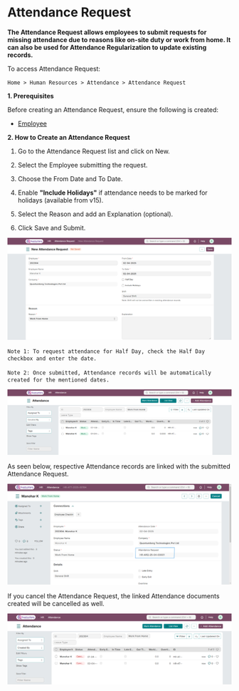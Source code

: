 # Attendance Request

**The Attendance Request allows employees to submit requests for missing attendance due to reasons like on-site duty or work from home. It can also be used for Attendance Regularization to update existing records.**

To access Attendance Request:

    Home > Human Resources > Attendance > Attendance Request

**1. Prerequisites**

Before creating an Attendance Request, ensure the following is created:

* [Employee](../Organization%20Management/Employee.md)

**2. How to Create an Attendance Request**

1. Go to the Attendance Request list and click on New.

2. Select the Employee submitting the request.

3. Choose the From Date and To Date.

4. Enable **"Include Holidays"** if attendance needs to be marked for holidays (available from v15).

5. Select the Reason and add an Explanation (optional).

6. Click Save and Submit.

![Attendance-Request-1](../images/Attendance-Images/Attendance-Request-1.png)

    Note 1: To request attendance for Half Day, check the Half Day checkbox and enter the date.

    Note 2: Once submitted, Attendance records will be automatically created for the mentioned dates.


![Attendance-Request-2](../images/Attendance-Images/Attendance-Request-2.png)

As seen below, respective Attendance records are linked with the submitted Attendance Request.

![Attendance-Request-3](../images/Attendance-Images/Attendance-Request-3.png)

If you cancel the Attendance Request, the linked Attendance documents created will be cancelled as well.

![Attendance-Request-4](../images/Attendance-Images/Attendance-Request-4.png)
